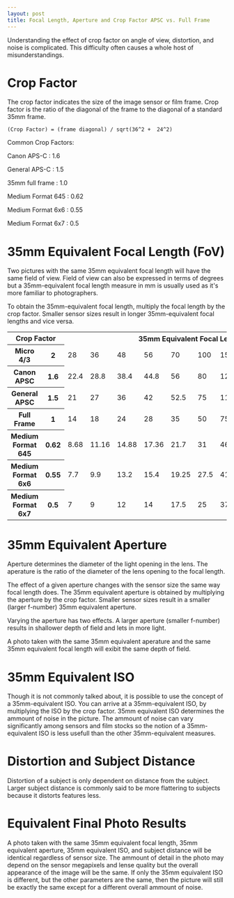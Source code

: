 ```yaml
---
layout: post
title: Focal Length, Aperture and Crop Factor APSC vs. Full Frame
---
```


Understanding the effect of crop factor on angle of view, distortion, and noise is complicated.
This difficulty often causes a whole host of misunderstandings.

Crop Factor
===========
The crop factor indicates the size of the image sensor or film frame. Crop factor is the ratio of the diagonal of the frame to the diagonal of a standard 35mm frame.

```
(Crop Factor) = (frame diagonal) / sqrt(36^2 +  24^2)
```

Common Crop Factors:

Canon APS-C
:   1.6

General APS-C 
:   1.5

35mm full frame
:   1.0

Medium Format 645
:   0.62

Medium Format 6x6
:   0.55

Medium Format 6x7
:   0.5

35mm Equivalent Focal Length (FoV)
==================================
Two pictures with the same 35mm equivalent focal length will have the same field of view. Field of view can also be expressed in terms of degrees but a 35mm-equivalent focal length measure in mm is usually used as it's more familiar to photographers.

To obtain the 35mm-equivalent focal length, multiply the focal length by the crop factor. Smaller sensor sizes result in longer 35mm-equivalent focal lengths and vice versa.

<table>
<tr><th colspan="2">Crop Factor</th><th colspan="10">35mm Equivalent Focal Length</th></tr>
<tr><th>Micro 4/3</th><th>2</th><td>28</td><td>36</td><td>48</td><td>56</td><td>70</td><td>100</td><td>150</td><td>170</td><td>270</td><td>400</td></tr>
<tr><th>Canon APSC</th><th>1.6</th><td>22.4</td><td>28.8</td><td>38.4</td><td>44.8</td><td>56</td><td>80</td><td>120</td><td>136</td><td>216</td><td>320</td></tr>
<tr><th>General APSC</th><th>1.5</th><td>21</td><td>27</td><td>36</td><td>42</td><td>52.5</td><td>75</td><td>112.5</td><td>127.5</td><td>202.5</td><td>300</td></tr>
<tr><th>Full Frame</th><th>1</th><td>14</td><td>18</td><td>24</td><td>28</td><td>35</td><td>50</td><td>75</td><td>85</td><td>135</td><td>200</td></tr>
<tr><th>Medium Format 645</th><th>0.62</th><td>8.68</td><td>11.16</td><td>14.88</td><td>17.36</td><td>21.7</td><td>31</td><td>46.5</td><td>52.7</td><td>83.7</td><td>124</td></tr>
<tr><th>Medium Format 6x6</th><th>0.55</th><td>7.7</td><td>9.9</td><td>13.2</td><td>15.4</td><td>19.25</td><td>27.5</td><td>41.25</td><td>46.75</td><td>74.25</td><td>110</td></tr>
<tr><th>Medium Format 6x7</th><th>0.5</th><td>7</td><td>9</td><td>12</td><td>14</td><td>17.5</td><td>25</td><td>37.5</td><td>42.5</td><td>67.5</td><td>100</td></tr>
</table>

35mm Equivalent Aperture
========================
Aperture determines the diameter of the light opening in the lens. The aperature is the ratio of the diameter of the lens opening to the focal length.

The effect of a given aperture changes with the sensor size the same way focal length does. The 35mm equivalent aperture is obtained by multiplying the aperture by the crop factor. Smaller sensor sizes result in a smaller (larger f-number) 35mm equivalent aperture.

Varying the aperture has two effects. A larger aperture (smaller f-number) results in shallower depth of field and lets in more light.

A photo taken with the same 35mm equivalent aperature and the same 35mm equivalent focal length will exibit the same depth of field. 

35mm Equivalent ISO
===================
Though it is not commonly talked about, it is possible to use the concept of a 35mm-equivalent ISO. You can arrive at a 35mm-equivalent ISO, by multiplying the ISO by the crop factor. 35mm equivalent ISO determines the ammount of noise in the picture. The ammount of noise can vary significantly among sensors and film stocks so the notion of a 35mm-equivalent ISO is less usefull than the other 35mm-equivalent measures.

Distortion and Subject Distance
===============================
Distortion of a subject is only dependent on distance from the subject. Larger subject distance is commonly said to be more flattering to subjects because it distorts features less.

Equivalent Final Photo Results
==============================
A photo taken with the same 35mm equivalent focal length, 35mm equivalent aperture, 35mm equivalent ISO, and subject distance will be identical regardless of sensor size. The ammount of detail in the photo may depend on the sensor megapixels and lense quality but the overall appearance of the image will be the same. If only the 35mm equivalent ISO is different, but the other parameters are the same, then the picture will still be exactly the same except for a different overall ammount of noise.

